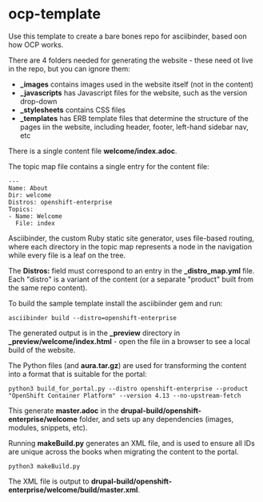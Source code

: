 # ocp-template

Use this template to create a bare bones repo for asciibinder, based oon how OCP works.

There are 4 folders needed for generating the website - these need ot live in the repo, but you can ignore them:
- **_images** contains images used in the website itself (not in the content)
- **_javascripts** has Javascript files for the website, such as the version drop-down
- **_stylesheets** contains CSS files
- **_templates** has ERB template files that determine the structure of the pages iin the website, including header, footer, left-hand sidebar nav, etc

There is a single content file **welcome/index.adoc**.

The topic map file contains a single entry for the content file:

```
---
Name: About
Dir: welcome
Distros: openshift-enterprise
Topics:
- Name: Welcome
  File: index
```


Asciibinder, the custom Ruby static site generator, uses file-based routing, where each directory in the topic map represents a node in the navigation while every file is a leaf on the tree.


The **Distros:** field must correspond to an entry in the **_distro_map.yml** file. Each "distro" is a variant of the content (or a separate "product" built from the same repo content).


To build the sample template install the asciibiinder gem and run:
```
asciibinder build --distro=openshift-enterprise
```

The generated output is in the **_preview** directory in **_preview/welcome/index.html** - open the file iin a browser to see a local build of the website.


The Python files (and **aura.tar.gz**) are used for transforming the content into a format that is suitable for the portal:

```
python3 build_for_portal.py --distro openshift-enterprise --product "OpenShift Container Platform" --version 4.13 --no-upstream-fetch
```

This generate **master.adoc** in the **drupal-build/openshift-enterprise/welcome** folder, and sets up any dependencies (images, modules, snippets, etc).

Running **makeBuild.py** generates an XML file, and is used to ensure all IDs are unique across the books when migrating the content to the portal.

```
python3 makeBuild.py
```

The XML file is output to **drupal-build/openshift-enterprise/welcome/build/master.xml**.

